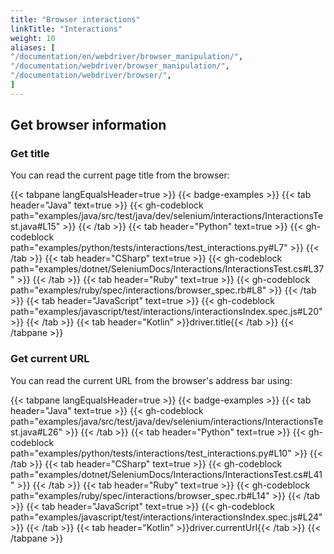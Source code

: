 ```yaml
---
title: "Browser interactions"
linkTitle: "Interactions"
weight: 10
aliases: [
"/documentation/en/webdriver/browser_manipulation/",
"/documentation/webdriver/browser_manipulation/",
"/documentation/webdriver/browser/",
]
---
```


## Get browser information

### Get title

You can read the current page title from the browser:

{{< tabpane langEqualsHeader=true >}}
{{< badge-examples >}}
{{< tab header="Java" text=true >}}
{{< gh-codeblock path="examples/java/src/test/java/dev/selenium/interactions/InteractionsTest.java#L15" >}}
{{< /tab >}}
{{< tab header="Python" text=true >}}
{{< gh-codeblock path="examples/python/tests/interactions/test_interactions.py#L7" >}}
{{< /tab >}}
{{< tab header="CSharp" text=true >}}
{{< gh-codeblock path="examples/dotnet/SeleniumDocs/Interactions/InteractionsTest.cs#L37" >}}
{{< /tab >}}
{{< tab header="Ruby" text=true >}}
{{< gh-codeblock path="examples/ruby/spec/interactions/browser_spec.rb#L8" >}}
{{< /tab >}}
{{< tab header="JavaScript" text=true >}}
{{< gh-codeblock path="examples/javascript/test/interactions/interactionsIndex.spec.js#L20" >}}
{{< /tab >}}
{{< tab header="Kotlin" >}}driver.title{{< /tab >}}
{{< /tabpane >}}


### Get current URL

You can read the current URL from the browser's address bar using:

{{< tabpane langEqualsHeader=true >}}
{{< badge-examples >}}
{{< tab header="Java" text=true >}}
{{< gh-codeblock path="examples/java/src/test/java/dev/selenium/interactions/InteractionsTest.java#L26" >}}
{{< /tab >}}
{{< tab header="Python" text=true >}}
{{< gh-codeblock path="examples/python/tests/interactions/test_interactions.py#L10" >}}
{{< /tab >}}
{{< tab header="CSharp" text=true >}}
{{< gh-codeblock path="examples/dotnet/SeleniumDocs/Interactions/InteractionsTest.cs#L41" >}}
{{< /tab >}}
{{< tab header="Ruby" text=true >}}
{{< gh-codeblock path="examples/ruby/spec/interactions/browser_spec.rb#L14" >}}
{{< /tab >}}
{{< tab header="JavaScript" text=true >}}
{{< gh-codeblock path="examples/javascript/test/interactions/interactionsIndex.spec.js#L24" >}}
{{< /tab >}}
{{< tab header="Kotlin" >}}driver.currentUrl{{< /tab >}}
{{< /tabpane >}}
